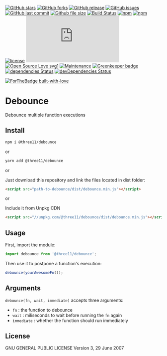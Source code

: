 [![GitHub stars](https://img.shields.io/github/stars/three11/debounce.svg?style=social&label=Stars)](https://github.com/three11/debounce)
[![GitHub forks](https://img.shields.io/github/forks/three11/debounce.svg?style=social&label=Fork)](https://github.com/three11/debounce/network#fork-destination-box)
[![GitHub release](https://img.shields.io/github/release/three11/debounce.svg)](https://github.com/three11/debounce/releases/latest)
[![GitHub issues](https://img.shields.io/github/issues/three11/debounce.svg)](https://github.com/three11/debounce/issues)
[![GitHub last commit](https://img.shields.io/github/last-commit/three11/debounce.svg)](https://github.com/three11/debounce/commits/master)
[![Github file size](https://img.shields.io/github/size/three11/debounce/dist/index.min.js.svg)](https://github.com/three11/debounce/)
[![Build Status](https://travis-ci.org/three11/debounce.svg?branch=master)](https://travis-ci.org/three11/debounce)
[![npm](https://img.shields.io/npm/dt/@three11/debounce.svg)](https://www.npmjs.com/package/@three11/debounce)
[![npm](https://img.shields.io/npm/v/@three11/debounce.svg)](https://www.npmjs.com/package/@three11/debounce)
[![license](https://img.shields.io/github/license/three11/debounce.svg)](https://github.com/three11/debounce)
[![Analytics](https://ga-beacon.appspot.com/UA-83446952-1/github.com/three11/debounce/README.md)](https://github.com/three11/debounce/)
[![Open Source Love svg1](https://badges.frapsoft.com/os/v1/open-source.svg?v=103)](https://github.com/three11/debounce/)
[![Maintenance](https://img.shields.io/badge/Maintained%3F-yes-green.svg)](https://github.com/three11/debounce/graphs/commit-activity)
[![Greenkeeper badge](https://badges.greenkeeper.io/three11/debounce.svg)](https://greenkeeper.io/)
[![dependencies Status](https://david-dm.org/three11/debounce/status.svg)](https://david-dm.org/three11/debounce)
[![devDependencies Status](https://david-dm.org/three11/debounce/dev-status.svg)](https://david-dm.org/three11/debounce?type=dev)

[![ForTheBadge built-with-love](https://ForTheBadge.com/images/badges/built-with-love.svg)](https://github.com/three11/)

# Debounce

Debounce multiple function executions

## Install

```sh
npm i @three11/debounce
```

or

```sh
yarn add @three11/debounce
```

or

Just download this repository and link the files located in dist folder:

```html
<script src="path-to-debounce/dist/debounce.min.js"></script>
```

or

Include it from Unpkg CDN

```html
<script src="//unpkg.com/@three11/debounce/dist/debounce.min.js"></script>
```

## Usage

First, import the module:

```javascript
import debounce from '@three11/debounce';
```

Then use it to postpone a function's execution:

```javascript
debounce(yourAwesomeFn());
```

## Arguments

`debounce(fn, wait, immediate)` accepts three arguments:

-   `fn` : the function to debounce
-   `wait` : miliseconds to wait before running the `fn` again
-   `immediate` : whether the function should run immediately

## License

GNU GENERAL PUBLIC LICENSE Version 3, 29 June 2007

